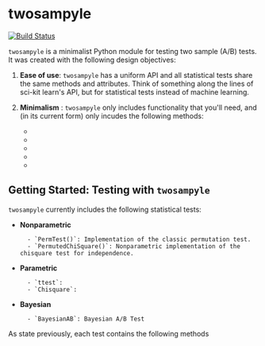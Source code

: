 # twosampyle

[![Build Status](https://travis-ci.org/jwilber/twosampyle.svg?branch=master)](https://travis-ci.org/jwilber/twosampyle)

`twosampyle` is a minimalist Python module for testing two sample (A/B) tests. It was created with the following design objectives:

1. **Ease of use**: `twosampyle` has a uniform API and all statistical tests share the same methods and attributes. Think of something along the lines of sci-kit learn's API, but for statistical tests instead of machine learning.

2. **Minimalism** : `twosampyle` only includes functionality that you'll need, and (in its current form) only incudes the following methods:

	- 
	- 
	-
	-
	-


## Getting Started: Testing with `twosampyle`


`twosampyle` currently includes the following statistical tests:

- **Nonparametric**

		- `PermTest()`: Implementation of the classic permutation test.
		- `PermutedChiSquare()`: Nonparametric implementation of the chisquare test for independence.

- **Parametric**

		- `ttest`:
		- `Chisquare`:

- **Bayesian**

		- `BayesianAB`: Bayesian A/B Test


As state previously, each test contains the following methods





